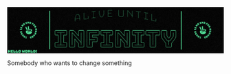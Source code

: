 
<img src="https://raw.githubusercontent.com/amghg/amghg/main/ALIVE-UNTIL-INFINITY.webp" align=center>








<P>
  Somebody who wants to change something
</P>
